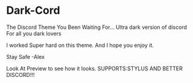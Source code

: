# Dark-Cord
The Discord Theme You Been Waiting For... Ultra dark version of discord For all you dark lovers

I worked Super hard on this theme. And I hope you enjoy it.

Stay Safe -Alex

Look At Preview to see how it looks.
SUPPORTS:STYLUS AND BETTER DISCORD!!!
